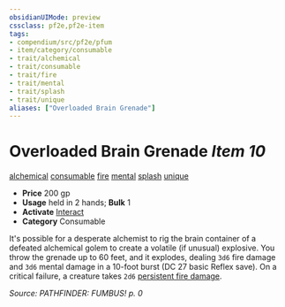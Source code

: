 ```yaml
---
obsidianUIMode: preview
cssclass: pf2e,pf2e-item
tags:
- compendium/src/pf2e/pfum
- item/category/consumable
- trait/alchemical
- trait/consumable
- trait/fire
- trait/mental
- trait/splash
- trait/unique
aliases: ["Overloaded Brain Grenade"]
---
```

# Overloaded Brain Grenade *Item 10*  
[alchemical](../../../Rules/traits/alchemical.md)  [consumable](../../../Rules/traits/consumable.md)  [fire](../../../Rules/traits/fire.md)  [mental](../../../Rules/traits/mental.md)  [splash](../../../Rules/traits/splash.md)  [unique](../../../Rules/traits/unique.md)  

- **Price** 200 gp
- **Usage** held in 2 hands; **Bulk** 1
- **Activate** [Interact](../../../Rules/actions/interact.md)
- **Category** Consumable

It's possible for a desperate alchemist to rig the brain container of a defeated alchemical golem to create a volatile (if unusual) explosive. You throw the grenade up to 60 feet, and it explodes, dealing `3d6` fire damage and `3d6` mental damage in a 10-foot burst (DC 27 basic Reflex save). On a critical failure, a creature takes `2d6` [persistent fire damage](../../../Rules/conditions.md#Persistent%20Damage).

*Source: PATHFINDER: FUMBUS! p. 0*